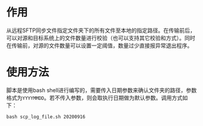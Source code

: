 # 作用

从远程SFTP同步文件指定文件夹下的所有文件至本地的指定路径。在传输前后，可以对源和目标系统上的文件数量进行校验（也可以支持其它校验和方式）。同时在传输前，对源的文件数量可以设置一定阈值，数量过少直接报异常退出程序。

# 使用方法

脚本是使用bash shell进行编写的，需要传入日期参数来确认文件夹的路径，参数格式为`YYYYMMDD`。若不传入参数，则会取执行日期做为默认参数。调用方式如下：

```shell
bash scp_log_file.sh 20200916
```

